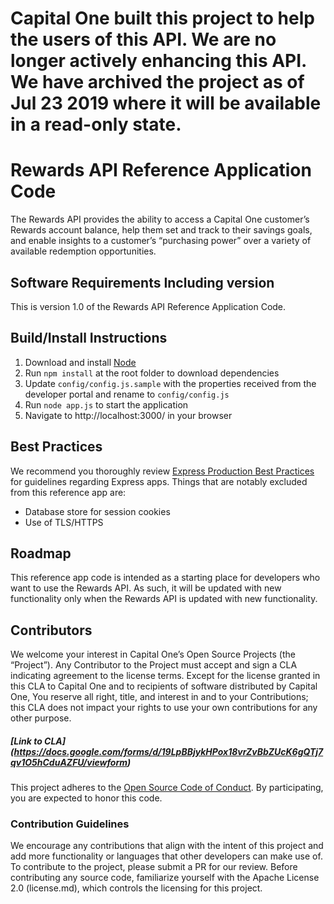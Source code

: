 # Capital One built this project to help the users of this API. We are no longer actively enhancing this API. We have archived the project as of Jul 23 2019 where it will be available in a read-only state. 

# Rewards API Reference Application Code


The Rewards API provides the ability to access a Capital One customer’s Rewards account balance, help them set and track to their savings goals, and enable insights to a customer’s “purchasing power” over a variety of available redemption opportunities.

## Software Requirements Including version
This is version 1.0 of the Rewards API Reference Application Code. 

## Build/Install Instructions
1. Download and install [Node]
2. Run `npm install` at the root folder to download dependencies
3. Update `config/config.js.sample` with the properties received from the developer portal and rename to `config/config.js`
3. Run `node app.js` to start the application
4. Navigate to http://localhost:3000/ in your browser
 
## Best Practices
We recommend you thoroughly review [Express Production Best Practices] for guidelines regarding Express apps. Things that are notably excluded from this reference app are:
* Database store for session cookies
* Use of TLS/HTTPS


## Roadmap
This reference app code is intended as a starting place for developers who want to use the Rewards API. As such, it will be updated with new functionality only when the Rewards API is updated with new functionality.

## Contributors
We welcome your interest in Capital One’s Open Source Projects (the “Project”). Any Contributor to the Project must accept and sign a CLA indicating agreement to the license terms. Except for the license granted in this CLA to Capital One and to recipients of software distributed by Capital One, You reserve all right, title, and interest in and to your Contributions; this CLA does not impact your rights to use your own contributions for any other purpose.

##### [Link to CLA] (https://docs.google.com/forms/d/19LpBBjykHPox18vrZvBbZUcK6gQTj7qv1O5hCduAZFU/viewform)

This project adheres to the [Open Source Code of Conduct][code-of-conduct]. By participating, you are expected to honor this code.

[code-of-conduct]: http://www.capitalone.io/codeofconduct/

### Contribution Guidelines
We encourage any contributions that align with the intent of this project and add more functionality or languages that other developers can make use of. To contribute to the project, please submit a PR for our review. Before contributing any source code, familiarize yourself with the Apache License 2.0 (license.md), which controls the licensing for this project.

[node]:<https://nodejs.org>
[Express Production Best Practices]:<http://expressjs.com/en/advanced/best-practice-security.html>
